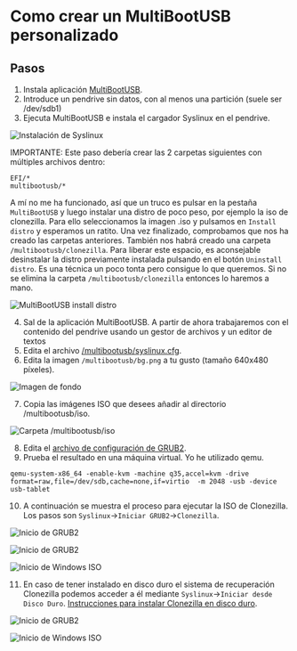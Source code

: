 # Como crear un MultiBootUSB personalizado

## Pasos

1. Instala aplicación [MultiBootUSB](http://multibootusb.org/).
2. Introduce un pendrive sin datos, con al menos una partición (suele ser /dev/sdb1)
3. Ejecuta MultiBootUSB e instala el cargador Syslinux en el pendrive.

  ![Instalación de Syslinux](screenshots/multibootusb.png)

IMPORTANTE: Este paso debería crear las 2 carpetas siguientes con múltiples archivos dentro:
```
EFI/*
multibootusb/*
```
A mí no me ha funcionado, así que un truco es pulsar en la pestaña `MultiBootUSB` y luego instalar una distro de poco peso, por ejemplo la iso de clonezilla. Para ello seleccionamos la imagen .iso y pulsamos en `Install distro` y esperamos un ratito.
Una vez finalizado, comprobamos que nos ha creado las carpetas anteriores. También nos habrá creado una carpeta `/multibootusb/clonezilla`. Para liberar este espacio, es aconsejable desinstalar la distro previamente instalada pulsando en el botón `Uninstall distro`. Es una técnica un poco tonta pero consigue lo que queremos. Si no se elimina la carpeta `/multibootusb/clonezilla` entonces lo haremos a mano.

 ![MultiBootUSB install distro](screenshots/multibootusb-install-distro.png)

4. Sal de la aplicación MultiBootUSB. A partir de ahora trabajaremos con el contenido del pendrive usando un gestor de archivos y un editor de textos
5. Edita el archivo [/multibootusb/syslinux.cfg](multibootusb/syslinux.cfg).
6. Edita la imagen `/multibootusb/bg.png` a tu gusto (tamaño 640x480 píxeles).

  ![Imagen de fondo](multibootusb/bg.png)

7. Copia las imágenes ISO que desees añadir al directorio /multibootusb/iso.

  ![Carpeta /multibootusb/iso](screenshots/multibootusb-iso.png)

8. Edita el [archivo de configuración de GRUB2](multibootusb/grub/grub.cfg).
9. Prueba el resultado en una máquina virtual. Yo he utilizado qemu.

```
qemu-system-x86_64 -enable-kvm -machine q35,accel=kvm -drive format=raw,file=/dev/sdb,cache=none,if=virtio  -m 2048 -usb -device usb-tablet
```

10. A continuación se muestra el proceso para ejecutar la ISO de Clonezilla. Los pasos son `Syslinux`->`Iniciar GRUB2`->`Clonezilla`. 

 ![Inicio de GRUB2](screenshots/qemu-multibootusb-init-grub2.png)
 
 ![Inicio de GRUB2](screenshots/qemu-multibootusb-grub2.png)
 
 ![Inicio de Windows ISO](screenshots/qemu-multibootusb-init-grub2-clonezilla.png)
 
11. En caso de tener instalado en disco duro el sistema de recuperación Clonezilla podemos acceder a él mediante `Syslinux`->`Iniciar desde Disco Duro`. [Instrucciones para instalar Clonezilla en disco duro](CLONEZILLA.md).

 ![Inicio de GRUB2](screenshots/qemu-multibootusb-init-disco.png)
 
 ![Inicio de Windows ISO](screenshots/clonezilla.png)

